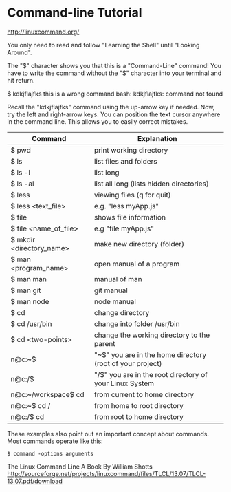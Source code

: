 # Command-line Tutorial
http://linuxcommand.org/ 

You only need to read and follow "Learning the Shell" until "Looking Around".

The "$" character shows you that this is a "Command-Line" command!
You have to write the command without the "$" character into your terminal and hit return.

$ kdkjflajfks 		this is a wrong command
bash: kdkjflajfks: command not found 

Recall the "kdkjflajfks" command using the up-arrow key if needed. Now, try the left and right-arrow keys. You can position the text cursor anywhere in the command line. This allows you to easily correct mistakes. 

Command                     |   Explanation
----------------------------|   ----------------
$ pwd                       |   print working directory
$ ls                        |	list files and folders
$ ls -l                     |	list long
$ ls -al                    |	list all long (lists hidden directories)
$ less                      |	viewing files (q for quit)
$ less	\<text_file\>         |	e.g. "less myApp.js"
$ file                      |	shows file information
$ file  \<name_of_file\>      |   e.g "file myApp.js"
$ mkdir \<directory_name\>    |   make new directory (folder)
$ man   \<program_name\>      |   open manual of a program
$ man man                   |   manual of man
$ man git                   |   git manual
$ man node                  |   node manual
$ cd                        |   change directory
$ cd /usr/bin               |   change into folder /usr/bin
$ cd \<two-points\>           |   change the working directory to the parent
n@c:~$                      |   "~$" you are in the home directory (root of your project) 
n@c:/$                      |   "/$" you are in the root directory of your Linux System
n@c:~/workspace$ cd         |   from current to home directory
n@c:~$ cd /                 |   from home to root directory
n@c:/$ cd                   |   from root to home directory


These examples also point out an important concept about commands. Most commands operate like this:
    
    $ command -options arguments

The Linux Command Line A Book By William Shotts
http://sourceforge.net/projects/linuxcommand/files/TLCL/13.07/TLCL-13.07.pdf/download